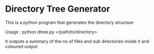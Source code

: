  # Directory Tree Generator

This is a python program that generates the directory structure 

Usage : python dtree.py </path/to/directory>

It outputs a summary of the no of files and sub directories inside it and coloured output

